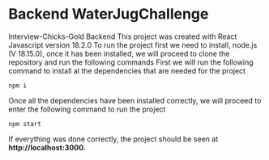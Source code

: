 # Backend WaterJugChallenge
Interview-Chicks-Gold Backend
This project was created with React Javascript version 18.2.0
To run the project first we need to install, node.js (V 18.15.0), once it has been installed, we will proceed to clone the repository and run the following commands
First we will run the following command to install al the dependencies that are needed for the project
```
npm i
```

Once all the dependencies have been installed correctly, we will proceed to enter the following command to run the project
```
npm start
```
If everything was done correctly, the project should be seen at **http://localhost:3000.**
